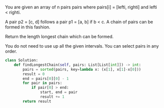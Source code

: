 You are given an array of n pairs pairs where pairs[i] = [lefti, righti] and lefti < righti.

A pair p2 = [c, d] follows a pair p1 = [a, b] if b < c. A chain of pairs can be formed in this fashion.

Return the length longest chain which can be formed.

You do not need to use up all the given intervals. You can select pairs in any order.

```Python
class Solution:
    def findLongestChain(self, pairs: List[List[int]]) -> int:
        pairs = sorted(pairs, key=lambda x: (x[1], x[1]-x[0]))
        result = 0
        end = pairs[0][0] - 1
        for pair in pairs:
            if pair[0] > end:
                start, end = pair
                result += 1
        return result
```
